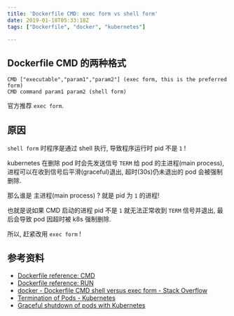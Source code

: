 ```yaml
---
title: 'Dockerfile CMD: exec form vs shell form'
date: 2019-01-18T05:33:18Z
tags: ["Dockerfile", "docker", "kubernetes"]

---
```


## Dockerfile CMD 的两种格式
```
CMD ["executable","param1","param2"] (exec form, this is the preferred form)
CMD command param1 param2 (shell form)
```

官方推荐 `exec form`.

## 原因
`shell form` 时程序是通过 shell 执行, 导致程序运行时 pid 不是 `1` ! 

kubernetes 在删除 pod 时会先发送信号 `TERM` 给 pod 的主进程(main process), 进程可以在收到信号后平滑(graceful)退出, 超时(30s)仍未退出的 pod 会被强制删除.

那么谁是 主进程(main process) ? 就是 pid 为 `1` 的进程!

也就是说如果 CMD 启动的进程 pid 不是 `1` 就无法正常收到 `TERM` 信号并退出, 最后会导致 pod 因超时被 k8s 强制删除.

所以, 赶紧改用 `exec form` !

## 参考资料
- [Dockerfile reference: CMD](https://docs.docker.com/engine/reference/builder/#cmd)
- [Dockerfile reference: RUN](https://docs.docker.com/engine/reference/builder/#run)
- [docker - Dockerfile CMD shell versus exec form - Stack Overflow](https://stackoverflow.com/questions/42805750/dockerfile-cmd-shell-versus-exec-form)
- [Termination of Pods - Kubernetes](https://kubernetes.io/docs/concepts/workloads/pods/pod/#termination-of-pods)
- [Graceful shutdown of pods with Kubernetes](https://pracucci.com/graceful-shutdown-of-kubernetes-pods.html)